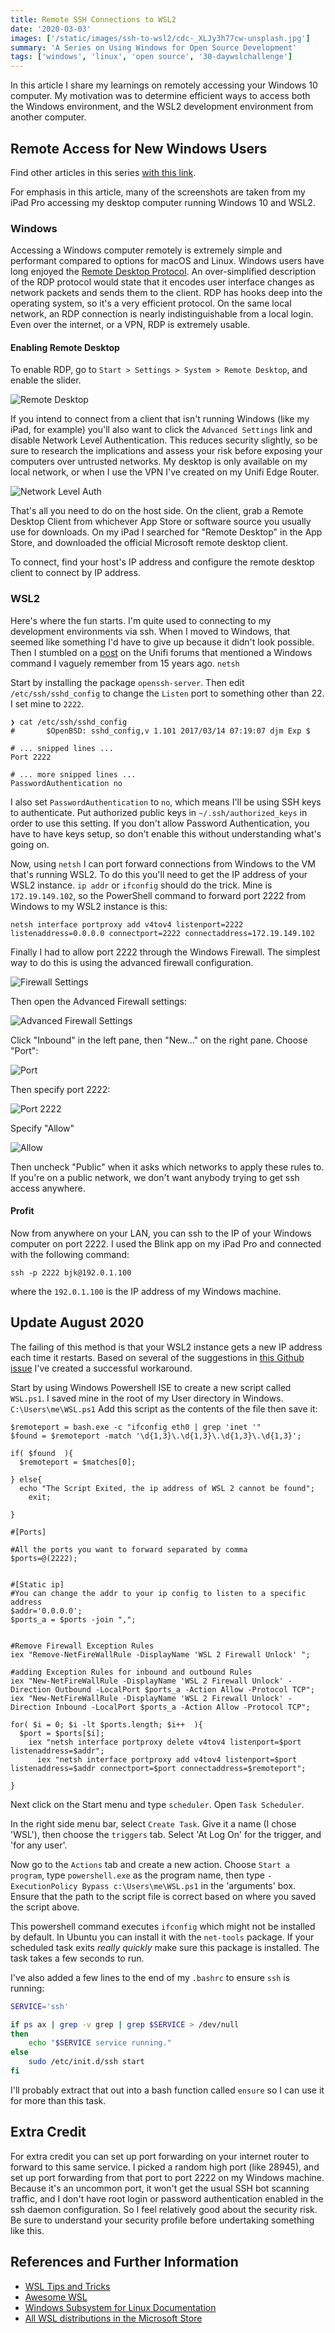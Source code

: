 ```yaml
---
title: Remote SSH Connections to WSL2
date: '2020-03-03'
images: ['/static/images/ssh-to-wsl2/cdc-_XLJy3h77cw-unsplash.jpg']
summary: 'A Series on Using Windows for Open Source Development'
tags: ['windows', 'linux', 'open source', '30-daywslchallenge']
---
```


In this article I share my learnings on remotely accessing your Windows 10 computer. My motivation was to determine efficient ways to access both the Windows environment, and the WSL2 development environment from another computer.

<TOCInline toc={props.toc} asDisclosure />

## Remote Access for New Windows Users

Find other articles in this series [with this link](/tags/30-daywslchallenge/).

For emphasis in this article, many of the screenshots are taken from my iPad Pro accessing my desktop computer running Windows 10 and WSL2.

### Windows

Accessing a Windows computer remotely is extremely simple and performant compared to options for macOS and Linux. Windows users have long enjoyed the [Remote Desktop Protocol](https://docs.microsoft.com/en-us/windows/win32/termserv/remote-desktop-protocol). An over-simplified description of the RDP protocol would state that it encodes user interface changes as network packets and sends them to the client. RDP has hooks deep into the operating system, so it's a very efficient protocol. On the same local network, an RDP connection is nearly indistinguishable from a local login. Even over the internet, or a VPN, RDP is extremely usable.

#### Enabling Remote Desktop

To enable RDP, go to `Start > Settings > System > Remote Desktop`, and enable the slider.

![Remote Desktop](/static/images/wsl/rdp.png)

If you intend to connect from a client that isn't running Windows (like my iPad, for example) you'll also want to click the `Advanced Settings` link and disable Network Level Authentication. This reduces security slightly, so be sure to research the implications and assess your risk before exposing your computers over untrusted networks. My desktop is only available on my local network, or when I use the VPN I've created on my Unifi Edge Router.

![Network Level Auth](/static/images/wsl/nla.png)

That's all you need to do on the host side. On the client, grab a Remote Desktop Client from whichever App Store or software source you usually use for downloads. On my iPad I searched for "Remote Desktop" in the App Store, and downloaded the official Microsoft remote desktop client.

To connect, find your host's IP address and configure the remote desktop client to connect by IP address.

### WSL2

Here's where the fun starts. I'm quite used to connecting to my development environments via ssh. When I moved to Windows, that seemed like something I'd have to give up because it didn't look possible. Then I stumbled on a [post](https://community.ui.com/questions/UNMS-running-on-Windows-10-Subsystem-Linux-2-WSL2/552f3b66-c1f0-41f1-8aa5-f2e6e0f56a5a) on the Unifi forums that mentioned a Windows command I vaguely remember from 15 years ago. `netsh`

Start by installing the package `openssh-server`. Then edit `/etc/ssh/sshd_config` to change the `Listen` port to something other than 22. I set mine to `2222`.

```
❯ cat /etc/ssh/sshd_config
#       $OpenBSD: sshd_config,v 1.101 2017/03/14 07:19:07 djm Exp $

# ... snipped lines ...
Port 2222

# ... more snipped lines ...
PasswordAuthentication no
```

I also set `PasswordAuthentication` to `no`, which means I'll be using SSH keys to authenticate. Put authorized public keys in `~/.ssh/authorized_keys` in order to use this setting. If you don't allow Password Authentication, you have to have keys setup, so don't enable this without understanding what's going on.

Now, using `netsh` I can port forward connections from Windows to the VM that's running WSL2. To do this you'll need to get the IP address of your WSL2 instance. `ip addr` or `ifconfig` should do the trick. Mine is `172.19.149.102`, so the PowerShell command to forward port 2222 from Windows to my WSL2 instance is this:

```
netsh interface portproxy add v4tov4 listenport=2222 listenaddress=0.0.0.0 connectport=2222 connectaddress=172.19.149.102
```

Finally I had to allow port 2222 through the Windows Firewall. The simplest way to do this is using the advanced firewall configuration.

![Firewall Settings](/static/images/wsl/firewall.png)

Then open the Advanced Firewall settings:

![Advanced Firewall Settings](/static/images/wsl/advancefw.png)

Click "Inbound" in the left pane, then "New..." on the right pane. Choose "Port":

![Port](/static/images/wsl/port.png)

Then specify port 2222:

![Port 2222](/static/images/wsl/port2222.png)

Specify "Allow"

![Allow](/static/mages/wsl/allow.png)

Then uncheck "Public" when it asks which networks to apply these rules to. If you're on a public network, we don't want anybody trying to get ssh access anywhere.

#### Profit

Now from anywhere on your LAN, you can ssh to the IP of your Windows computer on port 2222. I used the Blink app on my iPad Pro and connected with the following command:

```
ssh -p 2222 bjk@192.0.1.100
```

where the `192.0.1.100` is the IP address of my Windows machine.

## Update August 2020

The failing of this method is that your WSL2 instance gets a new IP address each time it restarts. Based on several of the suggestions in [this Github issue](https://github.com/microsoft/WSL/issues/4150) I've created a successful workaround.

Start by using Windows Powershell ISE to create a new script called `WSL.ps1`. I saved mine in the root of my User directory in Windows. `C:\Users\me\WSL.ps1` Add this script as the contents of the file then save it:

```
$remoteport = bash.exe -c "ifconfig eth0 | grep 'inet '"
$found = $remoteport -match '\d{1,3}\.\d{1,3}\.\d{1,3}\.\d{1,3}';

if( $found  ){
  $remoteport = $matches[0];

} else{
  echo "The Script Exited, the ip address of WSL 2 cannot be found";
    exit;

}

#[Ports]

#All the ports you want to forward separated by comma
$ports=@(2222);


#[Static ip]
#You can change the addr to your ip config to listen to a specific address
$addr='0.0.0.0';
$ports_a = $ports -join ",";


#Remove Firewall Exception Rules
iex "Remove-NetFireWallRule -DisplayName 'WSL 2 Firewall Unlock' ";

#adding Exception Rules for inbound and outbound Rules
iex "New-NetFireWallRule -DisplayName 'WSL 2 Firewall Unlock' -Direction Outbound -LocalPort $ports_a -Action Allow -Protocol TCP";
iex "New-NetFireWallRule -DisplayName 'WSL 2 Firewall Unlock' -Direction Inbound -LocalPort $ports_a -Action Allow -Protocol TCP";

for( $i = 0; $i -lt $ports.length; $i++  ){
  $port = $ports[$i];
    iex "netsh interface portproxy delete v4tov4 listenport=$port listenaddress=$addr";
      iex "netsh interface portproxy add v4tov4 listenport=$port listenaddress=$addr connectport=$port connectaddress=$remoteport";

}
```

Next click on the Start menu and type `scheduler`. Open `Task Scheduler`.

In the right side menu bar, select `Create Task`. Give it a name (I chose 'WSL'), then choose the `triggers` tab. Select 'At Log On' for the trigger, and 'for any user'.

Now go to the `Actions` tab and create a new action. Choose `Start a program`, type `powershell.exe` as the program name, then type `-ExecutionPolicy Bypass c:\Users\me\WSL.ps1` in the 'arguments' box. Ensure that the path to the script file is correct based on where you saved the script above.

This powershell command executes `ifconfig` which might not be installed by default. In Ubuntu you can install it with the `net-tools` package. If your scheduled task exits _really quickly_ make sure this package is installed. The task takes a few seconds to run.

I've also added a few lines to the end of my `.bashrc` to ensure `ssh` is running:

```bash
SERVICE='ssh'

if ps ax | grep -v grep | grep $SERVICE > /dev/null
then
    echo "$SERVICE service running."
else
    sudo /etc/init.d/ssh start
fi
```

I'll probably extract that out into a bash function called `ensure` so I can use it for more than this task.

## Extra Credit

For extra credit you can set up port forwarding on your internet router to forward to this same service. I picked a random high port (like 28945), and set up port forwarding from that port to port 2222 on my Windows machine. Because it's an uncommon port, it won't get the usual SSH bot scanning traffic, and I don't have root login or password authentication enabled in the ssh daemon configuration. So I feel relatively good about the security risk. Be sure to understand your security profile before undertaking something like this.

## References and Further Information

- [WSL Tips and Tricks](https://wsl.dev)
- [Awesome WSL](https://github.com/sirredbeard/Awesome-WSL/blob/master/README.md)
- [Windows Subsystem for Linux Documentation](https://docs.microsoft.com/en-us/windows/wsl/about)
- [All WSL distributions in the Microsoft Store](https://aka.ms/wslstore)
